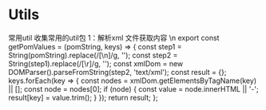 # Utils
常用util
收集常用的util包
1：解析xml 文件获取内容
\n
export const getPomValues = (pomString, keys) => {
    const step1 = String(pomString).replace(/[\n]/g, '');
    const step2 = String(step1).replace(/[\r]/g, '');
    const xmlDom = new DOMParser().parseFromString(step2, 'text/xml');
    const result = {};
    keys.forEach(key => {
        const nodes = xmlDom.getElementsByTagName(key) || [];
        const node = nodes[0];
        if (node) {
            const value = node.innerHTML || '-';
            result[key] = value.trim();
        }
    });
    return result;
};
